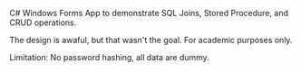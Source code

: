 C# Windows Forms App to demonstrate SQL Joins, Stored Procedure, and CRUD operations. 

The design is awaful, but that wasn't the goal. For academic purposes only.

Limitation: No password hashing, all data are dummy. 
